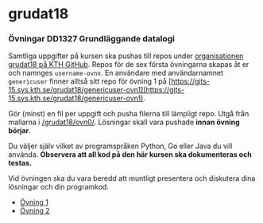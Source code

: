 # grudat18

### Övningar DD1327 Grundläggande datalogi

Samtliga uppgifter på kursen ska pushas till repos under
[organisationen grudat18 på KTH GitHub](https://gits-15.sys.kth.se/grudat18).
Repos för de sex första övningarna skapas åt er och namnges `username-ovnx`.
En användare med användarnamnet `genericuser` finner alltså sitt repo för
övning 1 på
[https://gits-15.sys.kth.se/grudat18/genericuser-ovn1](https://gits-15.sys.kth.se/grudat18/genericuser-ovn1).

Gör (minst) en fil per uppgift och pusha filerna till lämpligt repo. Utgå från
mallarna i
[/grudat18/ovn0/](https://github.com/yourbasic/grudat18/tree/master/ovn0).
Lösningar skall vara pushade **innan övning börjar**.

Du väljer själv vilket av programspråken Python, Go eller Java du vill använda.
**Observera att all kod på den här kursen ska dokumenteras och testas.**

Vid övningen ska du vara beredd att muntligt presentera och diskutera
dina lösningar och din programkod.

- [Övning 1](https://github.com/yourbasic/grudat18/blob/master/ovn1.md)
- [Övning 2](https://github.com/yourbasic/grudat18/blob/master/ovn2.md)
